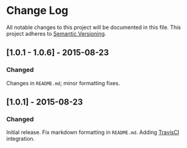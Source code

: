 # Change Log
All notable changes to this project will be documented in this file.
This project adheres to [Semantic Versioning](http://semver.org/).

## [1.0.1 - 1.0.6] - 2015-08-23
### Changed
Changes in `README.md`; minor formatting fixes.

## [1.0.1] - 2015-08-23
### Changed
Initial release. Fix markdown formatting in `README.md`. Adding [TravisCI](https://travis-ci.org/) integration. 